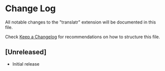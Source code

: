 # Change Log

All notable changes to the "translatr" extension will be documented in this file.

Check [Keep a Changelog](http://keepachangelog.com/) for recommendations on how to structure this file.

## [Unreleased]

- Initial release